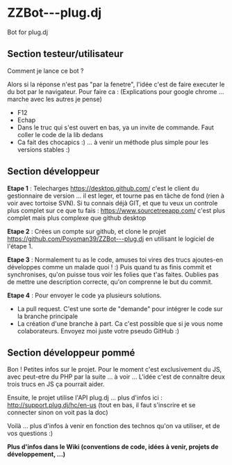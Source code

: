 # ZZBot---plug.dj
Bot for plug.dj

## Section testeur/utilisateur

Comment je lance ce bot ?

Alors si la réponse n'est pas "par la fenetre", l'idée c'est de faire executer le du bot par le navigateur.
Pour faire ca : (Explications pour google chrome ... marche avec les autres je pense)
- F12
- Echap
- Dans le truc qui s'est ouvert en bas, ya un invite de commande. Faut coller le code de la lib dedans
- Ca fait des chocapics :) ... à venir un méthode plus simple pour les versions stables :)

## Section développeur

**Etape 1** : Telecharges https://desktop.github.com/ c'est le client du gestionnaire de version
... il est leger, et tourne pas en tâche de fond (rien à voir avec tortoise SVN).
Si tu connais déjà GIT, et que tu veux un controle plus complet sur ce que tu fais : https://www.sourcetreeapp.com/ c'est plus complet mais plus complexe que github desktop

**Etape 2** : Crées un compte sur github, et clone le projet https://github.com/Poyoman39/ZZBot---plug.dj en utilisant le logiciel de l'étape 1.

**Etape 3** : Normalement tu as le code, amuses toi vires des trucs ajoutes-en développes comme un malade quoi ! :) Puis quand tu as finis commit et synchronises, qu'on puisse tous voir les folies que t'as faites. Oublies pas de mettre une description correcte, qu'on comprenne le but du commit.

**Etape 4** : Pour envoyer le code ya plusieurs solutions.
- La pull request. C'est une sorte de "demande" pour intégrer le code sur la branche principale
- La création d'une branche à part. Ca c'est possible que si je vous nome colaborateurs. Envoyez moi juste votre pseudo GitHub :)

## Section développeur pommé

Bon ! Petites infos sur le projet. Pour le moment c'est exclusivement du JS, avec peut-etre du PHP par la suite ... à voir ...
L'idée c'est de connaître deux trois trucs en JS ça pourrait aider.

Ensuite, le projet utilise l'API plug.dj ... plus d'infos ici : http://support.plug.dj/hc/en-us (tout en bas, il faut s'inscrire et se connecter sinon on voit pas la doc)

Voilà ... plus d'infos à venir en fonction des technos qu'on va utiliser, et de vos questions :)


**Plus d'infos dans le Wiki (conventions de code, idées à venir, projets de développement, ...)**

